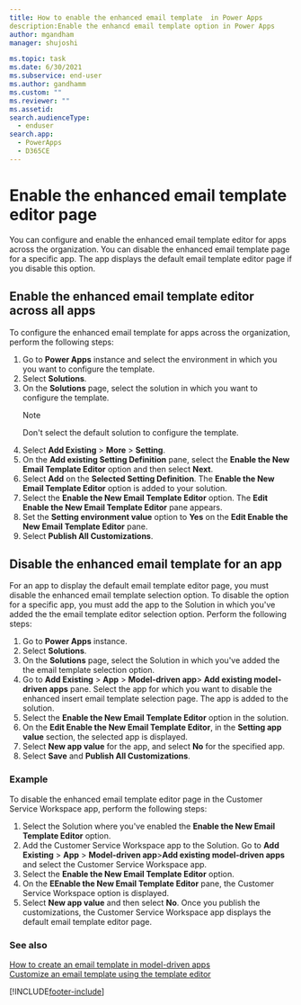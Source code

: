 ```yaml
---
title: How to enable the enhanced email template  in Power Apps
description:Enable the enhancd email template option in Power Apps
author: mgandham
manager: shujoshi

ms.topic: task
ms.date: 6/30/2021
ms.subservice: end-user
ms.author: gandhamm
ms.custom: ""
ms.reviewer: ""
ms.assetid: 
search.audienceType: 
  - enduser
search.app: 
  - PowerApps
  - D365CE
---
```


# Enable the enhanced email template editor page
 
You can configure and enable the enhanced email template editor for apps across the organization. You can disable the enhanced email template page for a specific app. The app displays the default email template editor page if you disable this option.

## Enable the enhanced email template editor across all apps

To configure the enhanced email template for apps across the organization, perform the following steps:

1. Go to **Power Apps** instance and select the environment in which you you want to configure the template.
2. Select **Solutions**.
3. On the **Solutions** page, select the solution in which you want to configure the template.
   > [!NOTE]
   > Don't select the default solution to configure the template.
4. Select **Add Existing** > **More** > **Setting**.
5. On the **Add existing Setting Definition** pane, select the **Enable the New Email Template Editor** option and then select **Next**.
6. Select **Add** on the **Selected Setting Definition**. The **Enable the New Email Template Editor** option is added to your solution. 
7. Select the **Enable the New Email Template Editor** option. The **Edit Enable the New Email Template Editor** pane appears.
8. Set the **Setting environment value** option to **Yes** on the **Edit Enable the New Email Template Editor** pane.
9. Select **Publish All Customizations**.

## Disable the enhanced email template for an app

For an app to display the default email template editor page, you must disable the enhanced email template selection option. To disable the option for a specific app, you must add the app to the Solution in which you've added the the email template editor selection option. Perform the following steps:

1. Go to **Power Apps** instance.
2. Select **Solutions**.
1. On the **Solutions** page, select the Solution in which you've added the the email template selection option.
1. Go to **Add Existing** > **App** > **Model-driven app**> **Add existing model-driven apps** pane. Select the app for which you want to disable the enhanced insert email template selection page. The app is added to the solution. 
1. Select the **Enable the New Email Template Editor** option in the solution.
1. On the **Edit Enable the New Email Template Editor**, in the **Setting app value** section, the selected app is displayed. 
2. Select **New app value** for the app, and select **No** for the specified app. 
4. Select **Save** and **Publish All Customizations**.

### Example

To disable the enhanced email template editor page in the Customer Service Workspace app, perform the following steps:

1. Select the Solution where you've enabled the **Enable the New Email Template Editor** option.
2.  Add the Customer Service Workspace app to the Solution. Go to **Add Existing** > **App** > **Model-driven app**>**Add existing model-driven apps** and select the Customer Service Workspace app.
3.  Select the **Enable the New Email Template Editor** option. 
4.  On the **EEnable the New Email Template Editor** pane, the Customer Service Workspace option is displayed. 
5.  Select **New app value** and then select **No**. 
Once you publish the customizations, the Customer Service Workspace app displays the default email template editor page.


### See also

[How to create an email template  in model-driven apps](email-template-create.md)  
[Customize an email template using the template editor](cs-template-options.md)


[!INCLUDE[footer-include](../includes/footer-banner.md)]
